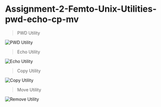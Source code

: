 # Assignment-2-Femto-Unix-Utilities-pwd-echo-cp-mv
> PWD Utility

![PWD Utility](https://user-images.githubusercontent.com/67025780/193008235-fd6ca526-b35d-4120-9dfd-cd430df532fe.png)

> Echo Utility

![Echo Utility](https://user-images.githubusercontent.com/67025780/193007942-31d871c8-6350-4647-afbf-6679ec91f121.png)

> Copy Utility

![Copy Utility](https://user-images.githubusercontent.com/67025780/193007926-53f0980e-190c-46ff-b7ba-e559fc9bba04.png)


> Move Utility

![Remove Utility](https://user-images.githubusercontent.com/67025780/193007984-80354fba-5de1-4866-9073-5b8690da7767.png)


